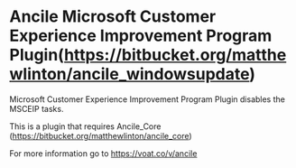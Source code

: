 # Ancile Microsoft Customer Experience Improvement Program Plugin(https://bitbucket.org/matthewlinton/ancile_windowsupdate)
Microsoft Customer Experience Improvement Program Plugin disables the MSCEIP tasks.

This is a plugin that requires Ancile_Core (https://bitbucket.org/matthewlinton/ancile_core) 

For more information go to https://voat.co/v/ancile